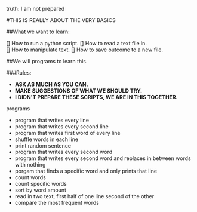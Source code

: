 truth: I am not prepared

#THIS IS REALLY ABOUT THE VERY BASICS

##What we want to learn:

[] How to run a python script. 
[] How to read a text file in.  
[] How to manipulate text.
[] How to save outcome to a new file.



##We will programs to learn this.

###Rules:

* **ASK AS MUCH AS YOU CAN.**
* **MAKE SUGGESTIONS OF WHAT WE SHOULD TRY.**
* **I DIDN'T PREPARE THESE SCRIPTS, WE ARE IN THIS TOGETHER.**

programs
- program that writes every line
- program that writes every second line
- program that writes first word of every line
- shuffle words in each line
- print random sentence
- program that writes every second word
- program that writes every second word and replaces in between words with nothing
- porgam that finds a specific word and only prints that line
- count words
- count specific words
- sort by word amount
- read in two text, first half of one line second of the other
- compare the most frequent words